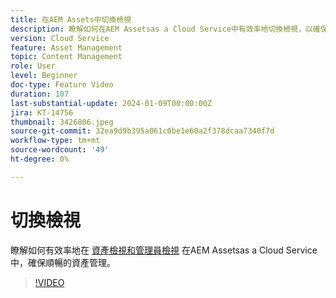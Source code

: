 ```yaml
---
title: 在AEM Assets中切換檢視
description: 瞭解如何在AEM Assetsas a Cloud Service中有效率地切換檢視，以確保順暢的資產管理。
version: Cloud Service
feature: Asset Management
topic: Content Management
role: User
level: Beginner
doc-type: Feature Video
duration: 107
last-substantial-update: 2024-01-09T00:00:00Z
jira: KT-14756
thumbnail: 3426806.jpeg
source-git-commit: 32ea9d9b395a061c0be1e60a2f378dcaa7340f7d
workflow-type: tm+mt
source-wordcount: '49'
ht-degree: 0%

---
```



# 切換檢視

瞭解如何有效率地在 [資產檢視和管理員檢視](https://experienceleague.adobe.com/docs/experience-manager-cloud-service/content/assets/overview.html#persona-based-experiences) 在AEM Assetsas a Cloud Service中，確保順暢的資產管理。

>[!VIDEO](https://video.tv.adobe.com/v/3426806/?learn=on)
